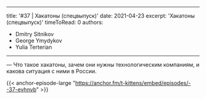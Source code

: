 
---
title: '#37 | Хакатоны (спецвыпуск)'
date: 2021-04-23
excerpt: 'Хакатоны (спецвыпуск)'
timeToRead: 0
authors:
  - Dmitry Sitnikov
  - George Ymydykov
  - Yulia Terterian
---

— Что такое хакатоны, зачем они нужны технологическим компаниям, и какова ситуация с ними в России.

{{< anchor-episode-large "https://anchor.fm/t-kittens/embed/episodes/--37-evhnvb" >}}
